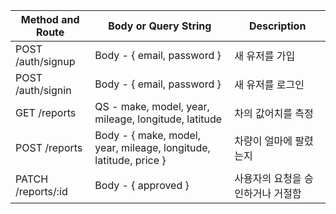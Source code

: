 | Method and Route   | Body or Query String                                              | Description        |
|--------------------|-------------------------------------------------------------------|--------------------|
| POST /auth/signup  | Body - { email, password }                                        | 새 유저를 가입           |
| POST /auth/signin  | Body - { email, password }                                        | 새 유저를 로그인          |
| GET /reports       | QS - make, model, year, mileage, longitude, latitude              | 차의 값어치를 측정         |
| POST /reports      | Body - { make, model, year, mileage, longitude, latitude, price } | 차량이 얼마에 팔렸는지       |
| PATCH /reports/:id | Body - { approved }                                               | 사용자의 요청을 승인하거나 거절함 |
